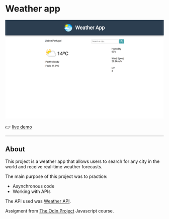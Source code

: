 # Weather app


![](images/weather-app-screenshot.png "")


:point_right: [live demo](https://cmfernandes.github.io/weather-app/) 

---


## About

This project is a weather app that allows users to search for any city in the world and receive real-time weather forecasts.

The main purpose of this project was to practice:
- Asynchronous code
- Working with APIs

The API used was [Weather API](https://www.weatherapi.com/).

Assigment from [The Odin Project](https://www.theodinproject.com/lessons/node-path-javascript-weather-app) Javascript course. 

